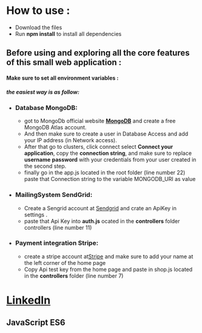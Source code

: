 # How to use :
* Download the files 
* Run **npm install** to install all dependencies 

## Before using and exploring all the core features of this small web application :
#### Make sure to  set all environment variables :
##### the easiest way is as follow:
  * ### Database **MongoDB**: 
    * got to MongoDb official website **[MongoDB](https://www.mongodb.com/)** and create a free MongoDB Atlas account. 
    * And then make sure to create a user in Database Access and add your IP address (in Network access). 
    * After that go to clusters, click connect select **Connect your application**, copy the **connection string**, and make sure to replace **username**  **password** with your credentials from your user created in the second step.
    * finally go in the app.js located in the root folder (line number 22) paste that Connection string to the variable MONGODB_URI as value
    
  * ### MailingSystem **SendGrid**:
    * Create a Sengrid account at [Sendgrid](sendgrid.com) and crate an ApiKey in settings .
    * paste that Api Key into **auth.js**  ocated in the **controllers** folder controllers (line number 11)
   
  * ### Payment integration **Stripe**:
    * create a stripe account at[Stripe](stripe.com) and make sure to add your name at the left corner of the home page
    * Copy Api test key  from the home page and paste in shop.js located in the **controllers** folder (line number 7)
    



    
# [LinkedIn](https://pl.linkedin.com/in/peter-bilolo-badibake-a5bb26189)

## JavaScript ES6

   
